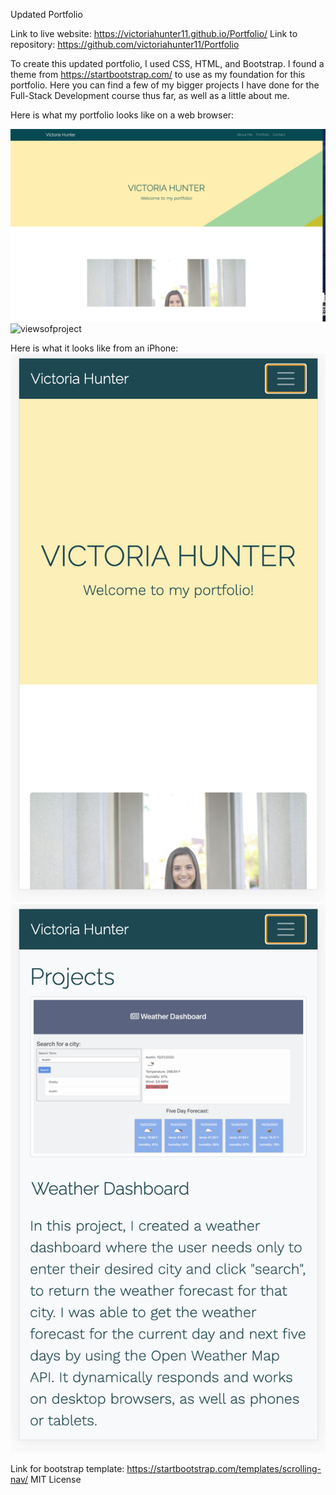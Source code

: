 Updated Portfolio

Link to live website:  https://victoriahunter11.github.io/Portfolio/
Link to repository: https://github.com/victoriahunter11/Portfolio

To create this updated portfolio, I used CSS, HTML, and Bootstrap. I found a theme from https://startbootstrap.com/ to use as my foundation for this portfolio.  Here you can find a few of my bigger projects I have done for the Full-Stack Development course thus far, as well as a little about me. 

Here is what my portfolio looks like on a web browser:

![firstpage](Assets/images/firstpage.png)
![viewsofproject](Assets/images/viewsofproject.png)

Here is what it looks like from an iPhone:
![portfolioiPhone](Assets/images/portfolioiPhone.png)
![portfolioiPhone2](Assets/images/portfolioiPhone2.png)

Link for bootstrap template: https://startbootstrap.com/templates/scrolling-nav/
MIT License

